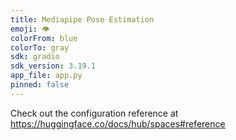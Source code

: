 ```yaml
---
title: Mediapipe Pose Estimation
emoji: 👁
colorFrom: blue
colorTo: gray
sdk: gradio
sdk_version: 3.19.1
app_file: app.py
pinned: false
---
```


Check out the configuration reference at https://huggingface.co/docs/hub/spaces#reference
